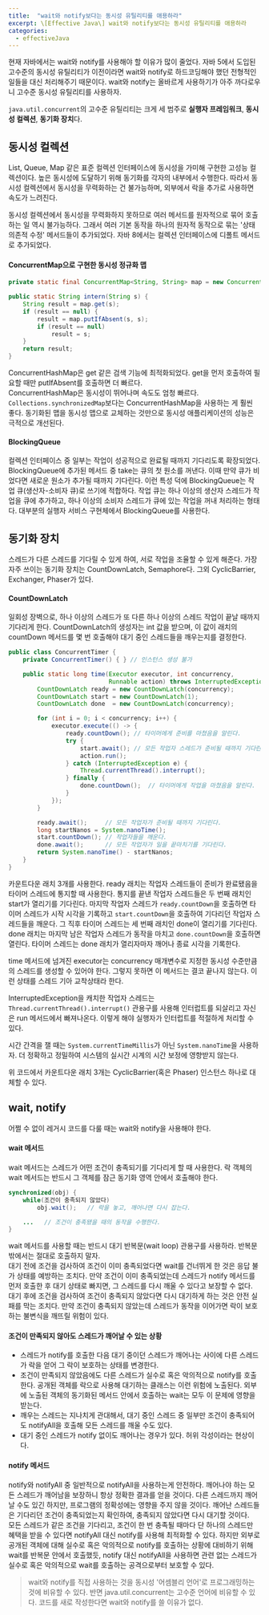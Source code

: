 ```yaml
---
title:  "wait와 notify보다는 동시성 유틸리티를 애용하라"
excerpt: \[Effective Java\] wait와 notify보다는 동시성 유틸리티를 애용하라
categories:
  - effectiveJava
---
```


현재 자바에서는 wait와 notify를 사용해야 할 이유가 많이 줄었다. 자바 5에서 도입된 고수준의 동시성 유틸리티가 이전이라면 wait와 notify로 하드코딩해야 했던 전형적인 일들을 대신 처리해주기 때문이다. wait와 notify는 올바르게 사용하기가 아주 까다로우니 고수준 동시성 유틸리티를 사용하자.  

`java.util.concurrent`의 고수준 유틸리티는 크게 세 범주로 **실행자 프레임워크**, **동시성 컬렉션**, **동기화 장치**다.

## 동시성 컬렉션
List, Queue, Map 같은 표준 컬렉션 인터페이스에 동시성을 가미해 구현한 고성능 컬렉션이다. 높은 동시성에 도달하기 위해 동기화를 각자의 내부에서 수행한다. 따라서 동시성 컬렉션에서 동시성을 무력화하는 건 불가능하며, 외부에서 락을 추가로 사용하면 속도가 느려진다.  

동시성 컬렉션에서 동시성을 무력화하지 못하므로 여러 메서드를 원자적으로 묶어 호출하는 일 역시 불가능하다. 그래서 여러 기본 동작을 하나의 원자적 동작으로 묶는 '상태 의존적 수정' 메서드들이 추가되었다. 자바 8에서는 컬렉션 인터페이스에 디폴트 메서드로 추가되었다.

#### ConcurrentMap으로 구현한 동시성 정규화 맵

  
```java
private static final ConcurrentMap<String, String> map = new ConcurrentHashMap<>();

public static String intern(String s) {
    String result = map.get(s);
    if (result == null) {
        result = map.putIfAbsent(s, s);
        if (result == null)
            result = s;
    }
    return result;
}
```  
ConcurrentHashMap은 get 같은 검색 기능에 최적화되었다. get을 먼저 호출하여 필요할 때만 putIfAbsent를 호출하면 더 빠르다.  
ConcurrentHashMap은 동시성이 뛰어나며 속도도 엄청 빠르다. `Collections.synchronizedMap`보다는 ConcurrentHashMap을 사용하는 게 훨씬 좋다. 동기화된 맵을 동시성 맵으로 교체하는 것만으로 동시성 애플리케이션의 성능은 극적으로 개선된다.

#### BlockingQueue
컬렉션 인터페이스 중 일부는 작업이 성공적으로 완료될 때까지 기다리도록 확장되었다. BlockingQueue에 추가된 메서드 중 take는 큐의 첫 원소를 꺼낸다. 이때 만약 큐가 비었다면 새로운 원소가 추가될 때까지 기다린다. 이런 특성 덕에 BlockingQueue는 작업 큐(생산자-소비자 큐)로 쓰기에 적합하다. 작업 큐는 하나 이상의 생산자 스레드가 작업을 큐에 추가하고, 하나 이상의 소비자 스레드가 큐에 있는 작업을 꺼내 처리하는 형태다. 대부분의 실행자 서비스 구현체에서 BlockingQueue를 사용한다.

## 동기화 장치
스레드가 다른 스레드를 기다릴 수 있게 하여, 서로 작업을 조율할 수 있게 해준다. 가장 자주 쓰이는 동기화 장치는 CountDownLatch, Semaphore다. 그외 CyclicBarrier, Exchanger, Phaser가 있다.

#### CountDownLatch
일회성 장벽으로, 하나 이상의 스레드가 또 다른 하나 이상의 스레드 작업이 끝날 때까지 기다리게 한다. CountDownLatch의 생성자는 int 값을 받으며, 이 값이 래치의 countDown 메서드를 몇 번 호출해야 대기 중인 스레드들을 깨우는지를 결정한다.

  
```java
public class ConcurrentTimer {
    private ConcurrentTimer() { } // 인스턴스 생성 불가

    public static long time(Executor executor, int concurrency,
                            Runnable action) throws InterruptedException {
        CountDownLatch ready = new CountDownLatch(concurrency);
        CountDownLatch start = new CountDownLatch(1);
        CountDownLatch done  = new CountDownLatch(concurrency);

        for (int i = 0; i < concurrency; i++) {
            executor.execute(() -> {
                ready.countDown(); // 타이머에게 준비를 마쳤음을 알린다.
                try {
                    start.await(); // 모든 작업자 스레드가 준비될 때까지 기다린다.
                    action.run();
                } catch (InterruptedException e) {
                    Thread.currentThread().interrupt();
                } finally {
                    done.countDown();  // 타이머에게 작업을 마쳤음을 알린다.
                }
            });
        }

        ready.await();     // 모든 작업자가 준비될 때까지 기다린다.
        long startNanos = System.nanoTime();
        start.countDown(); // 작업자들을 깨운다.
        done.await();      // 모든 작업자가 일을 끝마치기를 기다린다.
        return System.nanoTime() - startNanos;
    }
}
```  

카운트다운 래치 3개를 사용한다. ready 래치는 작업자 스레드들이 준비가 완료됐음을 타이머 스레드에 통지할 때 사용한다. 통지를 끝낸 작업자 스레드들은 두 번째 래치인 start가 열리기를 기다린다. 마지막 작업자 스레드가 `ready.countDown`을 호출하면 타이머 스레드가 시작 시각을 기록하고 `start.countDown`을 호출하여 기다리던 작업자 스레드들을 깨운다. 그 직후 타이머 스레드는 세 번째 래치인 done이 열리기를 기다린다. done 래치는 마지막 남은 작업자 스레드가 동작을 마치고 `done.countDown`을 호출하면 열린다. 타이머 스레드는 done 래치가 열리자마자 깨어나 종료 시각을 기록한다.  

time 메서드에 넘겨진 executor는 concurrency 매개변수로 지정한 동시성 수준만큼의 스레드를 생성할 수 있어야 한다. 그렇지 못하면 이 메서드는 결코 끝나지 않는다. 이런 상태를 스레드 기아 교착상태라 한다.  

InterruptedException을 캐치한 작업자 스레드는 `Thread.currentThread().interrupt()` 관용구를 사용해 인터럽트를 되살리고 자신은 run 메서드에서 빠져나온다. 이렇게 해야 실행자가 인터럽트를 적절하게 처리할 수 있다.  

시간 간격을 잴 때는 `System.currentTimeMillis`가 아닌 `System.nanoTime`을 사용하자. 더 정확하고 정밀하여 시스템의 실시간 시계의 시간 보정에 영향받지 않는다.  

위 코드에서 카운트다운 래치 3개는 CyclicBarrier(혹은 Phaser) 인스턴스 하나로 대체할 수 있다.

## wait, notify
어쩔 수 없이 레거시 코드를 다룰 때는 wait와 notify을 사용해야 한다.

#### wait 메서드
wait 메서드는 스레드가 어떤 조건이 충족되기를 기다리게 할 때 사용한다. 락 객체의 wait 메서드는 반드시 그 객체를 잠근 동기화 영역 안에서 호출해야 한다.

  
```java
synchronized(obj) {
    while(조건이 충족되지 않았다)
        obj.wait();   // 락을 놓고, 깨어나면 다시 잡는다.

    ...   // 조건이 충족됐을 때의 동작을 수행한다.
}
```  

wait 메서드를 사용할 때는 반드시 대기 반복문(wait loop) 관용구를 사용하라. 반복문 밖에서는 절대로 호출하지 말자.  
대기 전에 조건을 검사하여 조건이 이미 충족되었다면 wait를 건너뛰게 한 것은 응답 불가 상태를 예방하는 조치다. 만약 조건이 이미 충족되었는데 스레드가 notify 메서드를 먼저 호출한 후 대기 상태로 빠지면, 그 스레드를 다시 깨울 수 있다고 보장할 수 없다.  
대기 후에 조건을 검사하여 조건이 충족되지 않았다면 다시 대기하게 하는 것은 안전 실패를 막는 조치다. 만약 조건이 충족되지 않았는데 스레드가 동작을 이어가면 락이 보호하는 불변식을 깨뜨릴 위험이 있다.

#### 조건이 만족되지 않아도 스레드가 깨어날 수 있는 상황
- 스레드가 notify를 호출한 다음 대기 중이던 스레드가 깨어나는 사이에 다른 스레드가 락을 얻어 그 락이 보호하는 상태를 변경한다.
- 조건이 만족되지 않았음에도 다른 스레드가 실수로 혹은 악의적으로 notify를 호출한다. 공개된 객체를 락으로 사용해 대기하는 클래스는 이런 위험에 노출된다. 외부에 노출된 객체의 동기화된 메서드 안에서 호출하는 wait는 모두 이 문제에 영향을 받는다.
- 깨우는 스레드는 지나치게 관대해서, 대기 중인 스레드 중 일부만 조건이 충족되어도 notifyAll을 호출해 모든 스레드를 깨울 수도 있다.
- 대기 중인 스레드가 notify 없이도 깨어나는 경우가 있다. 허위 각성이라는 현상이다.


#### notify 메서드
notify와 notifyAll 중 일반적으로 notifyAll을 사용하는게 안전하다. 깨어나야 하는 모든 스레드가 깨어남을 보장하니 항상 정확한 결과를 얻을 것이다. 다른 스레드까지 깨어날 수도 있긴 하지만, 프로그램의 정확성에는 영향을 주지 않을 것이다. 깨어난 스레드들은 기다리던 조건이 충족되었는지 확인하여, 충족되지 않았다면 다시 대기할 것이다.  
모든 스레드가 같은 조건을 기다리고, 조건이 한 번 충족될 때마다 단 하나의 스레드만 혜택을 받을 수 있다면 notifyAll 대신 notify를 사용해 최적화할 수 있다. 하지만 외부로 공개된 객체에 대해 실수로 혹은 악의적으로 notify를 호출하는 상황에 대비하기 위해 wait를 반복문 안에서 호출했듯, notify 대신 notifyAll을 사용하면 관련 없는 스레드가 실수로 혹은 악의적으로 wait를 호출하는 공격으로부터 보호할 수 있다.

> wait와 notify를 직접 사용하는 것을 동시성 '어셈블리 언어'로 프로그래밍하는 것에 비유할 수 있다. 반면 java.util.concurrent는 고수준 언어에 비유할 수 있다. 코드를 새로 작성한다면 wait와 notify를 쓸 이유가 없다.